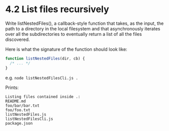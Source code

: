 # 4.2 List files recursively

Write listNestedFiles(), a callback-style function that takes, as the input, the path to a directory in the local filesystem and that asynchronously iterates over all the subdirectories to eventually return a list of all the files discovered.

Here is what the signature of the function should look like:

```javascript
function listNestedFiles(dir, cb) {
  /* ... */
}
```

e.g. `node listNestedFilesCli.js .`

Prints:

```text
Listing files contained inside .:
README.md
foo/bar/bar.txt
foo/foo.txt
listNestedFiles.js
listNestedFilesCli.js
package.json
```
